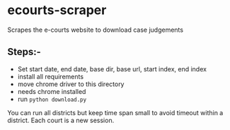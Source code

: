# ecourts-scraper

Scrapes the e-courts website to download case judgements

## Steps:-

- Set start date, end date, base dir, base url, start index, end index
- install all requirements
- move chrome driver to this directory
- needs chrome installed
- run `python download.py`

You can run all districts but keep time span small to avoid timeout within a district. Each court is a new session.

